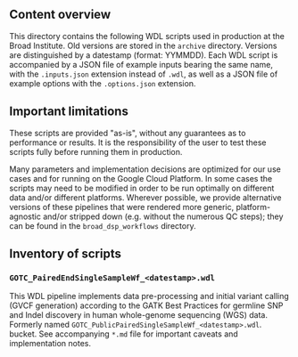 ## Content overview

This directory contains the following WDL scripts used in production at
the Broad Institute. Old versions are stored in the `archive` directory.
Versions are distinguished by a datestamp (format: YYMMDD). Each WDL 
script is accompanied by a JSON file of example inputs bearing the same 
name, with the `.inputs.json` extension instead of `.wdl`, as well as a 
JSON file of example options with the `.options.json` extension. 

## Important limitations

These scripts are provided "as-is", without any guarantees as to performance 
or results. It is the responsibility of the user to test these scripts 
fully before running them in production.

Many parameters and implementation decisions are optimized for our use cases and for running on the Google Cloud Platform. In some cases the scripts may need to be modified in order to be run optimally on different data and/or different platforms. Wherever possible, we provide alternative versions of these pipelines that were rendered more generic, platform-agnostic and/or stripped down (e.g. without the numerous QC steps); they can be found in the `broad_dsp_workflows` directory. 

## Inventory of scripts

### `GOTC_PairedEndSingleSampleWf_<datestamp>.wdl`
This WDL pipeline implements data pre-processing and initial variant
calling (GVCF generation) according to the GATK Best Practices for 
germline SNP and Indel discovery in human whole-genome sequencing (WGS) 
data. Formerly named `GOTC_PublicPairedSingleSampleWf_<datestamp>.wdl`. 
bucket. See accompanying `*.md` file for important caveats and implementation notes.